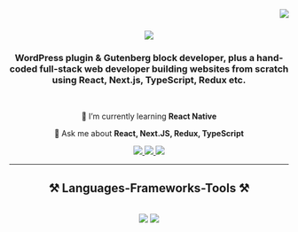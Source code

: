 <img align="right" src="https://visitor-badge.laobi.icu/badge?page_id=MdShamimIslam.MdShamimIslam" />

<h1 align="center">
    <img src="https://readme-typing-svg.herokuapp.com/?font=Righteous&size=35&center=true&vCenter=true&width=500&height=70&duration=5000&lines=Assalamualikum+👋;+I'm+Md.+Shamim+Islam!;" />
</h1>

<h3 align="center"> WordPress plugin & Gutenberg block developer, plus a hand-coded full-stack web developer building websites from scratch using React, Next.js, TypeScript, Redux etc. </h3>

<br/>

<div align="center">
 
 
 🌱 I’m currently learning **React Native**

💬 Ask me about **React, Next.JS, Redux, TypeScript**


 </div>
 
<div align="center"> 
  <a href="https://www.facebook.com/profile.php?id=100072016536177">
   <img src="https://img.shields.io/badge/Facebook-1877F2?style=for-the-badge&logo=facebook&logoColor=blue" />
  </a>

<a href="https://shamim-v0.netlify.app" target="_blank">
     <img src="https://img.shields.io/badge/Portfolio-FF5722?style=for-the-badge&logo=todoist&logoColor=white" target="_blank" /> <!-- sqlite, safari, google-chrome are other good icon options -->
  </a>
    
  <a href="https://www.linkedin.com/in/mdshamimslam1897" target="_blank">
    <img src="https://img.shields.io/badge/LinkedIn-0077B5?style=for-the-badge&logo=linkedin&logoColor=white" target="_blank"/>
  </a>
  
</div>

 <hr/>
 
<h2 align="center">⚒️ Languages-Frameworks-Tools ⚒️</h2>
<br/>
<div align="center">
    <img src="https://skillicons.dev/icons?i=html,css,tailwind,bootstrap,javascript,react,nextjs,typescript" />
    <img src="https://skillicons.dev/icons?i=nodejs,,express,mongodb,redux,firebase,php,mysql" /><br>
</div>

<br/>



